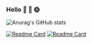 ### Hello :snail: :frog: 🌞


![Anurag's GitHub stats](https://github-readme-stats.vercel.app/api?username=harrig12&show_icons=true&theme=merko&count_private=true) 

[![Readme Card](https://github-readme-stats.vercel.app/api/pin/?username=harrig12&repo=cait-vitae&theme=merko&show_owner=false)](https://github.com/anuraghazra/github-readme-stats)
[![Readme Card](https://github-readme-stats.vercel.app/api/pin/?username=morrislab&repo=TrackSigFreq&theme=merko&show_owner=false)](https://github.com/anuraghazra/github-readme-stats)
  
<!--
[![Top Langs](https://github-readme-stats.vercel.app/api/top-langs/?username=harrig12&layout=compact)](https://github.com/anuraghazra/github-readme-stats)
-->
